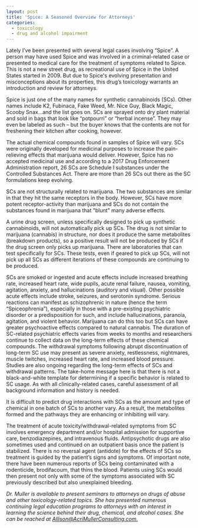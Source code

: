 ```yaml
---
layout: post
title: 'Spice: A Seasoned Overview for Attorneys'
categories:
  - toxicology
  - drug and alcohol impairment
---
```


Lately I’ve been presented with several legal cases involving “Spice”. A person may have used Spice and was involved in a criminal-related case or presented to medical care for the treatment of symptoms related to Spice. This is not a new street drug, as recreational use of Spice in the United States started in 2009. But due to Spice's evolving presentation and misconceptions about its properties, this drug’s toxicology warrants an introduction and review for attorneys.

Spice is just one of the many names for synthetic cannabinoids (SCs). Other names include K2, Fubinaca, Fake Weed, Mr. Nice Guy, Black Magic, Scooby Snax…and the list goes on. SCs are sprayed onto dry plant material and sold in bags that look like “potpourri” or “herbal incense”. They may even be labeled as such – but the buyer knows that the contents are not for freshening their kitchen after cooking, however.

The actual chemical compounds found in samples of Spice will vary. SCs were originally developed for medicinal purposes to increase the pain-relieving effects that marijuana would deliver. However, Spice has no accepted medicinal use and according to a 2017 Drug Enforcement Administration report, 26 SCs are Schedule I substances under the Controlled Substances Act. There are more than 26 SCs out there as the SC formulations keep evolving.

SCs are not structurally related to marijuana. The two substances are similar in that they hit the same receptors in the body. However, SCs have more potent receptor-activity than marijuana and SCs do not contain the substances found in marijuana that "blunt" many adverse effects.

A urine drug screen, unless specifically designed to pick up synthetic cannabinoids, will not automatically pick up SCs. The drug is not similar to marijuana (cannabis) in structure, nor does it produce the same metabolites (breakdown products), so a positive result will not be produced by SCs if the drug screen only picks up marijuana. There are laboratories that can test specifically for SCs. These tests, even if geared to pick up SCs, will not pick up all SCs as different iterations of these compounds are continuing to be produced.

SCs are smoked or ingested and acute effects include increased breathing rate, increased heart rate, wide pupils, acute renal failure, nausea, vomiting, agitation, anxiety, and hallucinations (auditory and visual). Other possible acute effects include stroke, seizures, and serotonin syndrome. Serious reactions can manifest as schizophrenic in nature (hence the term “Spiceophrenia”), especially in those with a pre-existing psychiatric disorder or a predisposition for such, and include hallucinations, paranoia, agitation, and violent behavior. Marijuana can do this too but SCs can have greater psychoactive effects compared to natural cannabis. The duration of SC-related psychiatric effects varies from weeks to months and researchers continue to collect data on the long-term effects of these chemical compounds. The withdrawal symptoms following abrupt discontinuation of long-term SC use may present as severe anxiety, restlessness, nightmares, muscle twitches, increased heart rate, and increased blood pressure. Studies are also ongoing regarding the long-term effects of SCs and withdrawal patterns. The take-home message here is that there is not a black-and-white template for determining if a specific behavior is related to SC usage. As with all clinically-related cases, careful assessment of all background information and history is needed.

It is difficult to predict drug interactions with SCs as the amount and type of chemical in one batch of SCs to another vary. As a result, the metabolites formed and the pathways they are enhancing or inhibiting will vary.

The treatment of acute toxicity/withdrawal-related symptoms from SC involves emergency department and/or hospital admission for supportive care, benzodiazepines, and intravenous fluids. Antipsychotic drugs are also sometimes used and continued on an outpatient basis once the patient is stabilized. There is no reversal agent (antidote) for the effects of SCs so treatment is guided by the patient’s signs and symptoms. Of important note, there have been numerous reports of SCs being contaminated with a rodenticide, brodifacoum, that thins the blood. Patients using SCs would then present not only with some of the symptoms associated with SC previously described but also unexplained bleeding.

*Dr. Muller is available to present seminars to attorneys on drugs of abuse and other toxicology-related topics. She has presented numerous continuing legal education programs to attorneys with an interest in learning the science behind their drug, chemical, and alcohol cases. She can be reached at [Allison@AcriMullerConsulting.com.](mailto:Allison@AcriMullerConsulting.com)*